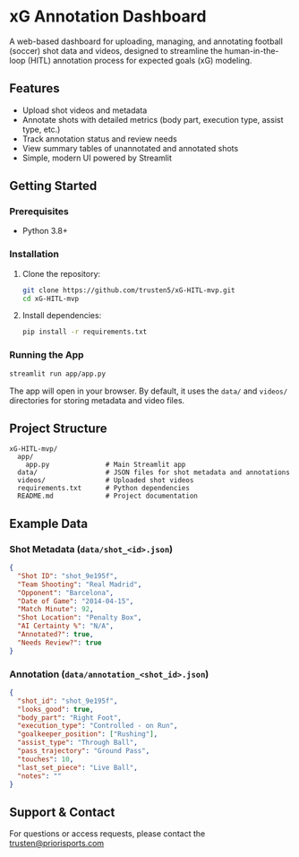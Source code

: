 # xG Annotation Dashboard

A web-based dashboard for uploading, managing, and annotating football (soccer) shot data and videos, designed to streamline the human-in-the-loop (HITL) annotation process for expected goals (xG) modeling.

## Features
- Upload shot videos and metadata
- Annotate shots with detailed metrics (body part, execution type, assist type, etc.)
- Track annotation status and review needs
- View summary tables of unannotated and annotated shots
- Simple, modern UI powered by Streamlit

## Getting Started

### Prerequisites
- Python 3.8+

### Installation
1. Clone the repository:
   ```bash
   git clone https://github.com/trusten5/xG-HITL-mvp.git
   cd xG-HITL-mvp
   ```
2. Install dependencies:
   ```bash
   pip install -r requirements.txt
   ```

### Running the App
```bash
streamlit run app/app.py
```

The app will open in your browser. By default, it uses the `data/` and `videos/` directories for storing metadata and video files.

## Project Structure
```
xG-HITL-mvp/
  app/
    app.py              # Main Streamlit app
  data/                 # JSON files for shot metadata and annotations
  videos/               # Uploaded shot videos
  requirements.txt      # Python dependencies
  README.md             # Project documentation
```

## Example Data

### Shot Metadata (`data/shot_<id>.json`)
```json
{
  "Shot ID": "shot_9e195f",
  "Team Shooting": "Real Madrid",
  "Opponent": "Barcelona",
  "Date of Game": "2014-04-15",
  "Match Minute": 92,
  "Shot Location": "Penalty Box",
  "AI Certainty %": "N/A",
  "Annotated?": true,
  "Needs Review?": true
}
```

### Annotation (`data/annotation_<shot_id>.json`)
```json
{
  "shot_id": "shot_9e195f",
  "looks_good": true,
  "body_part": "Right Foot",
  "execution_type": "Controlled - on Run",
  "goalkeeper_position": ["Rushing"],
  "assist_type": "Through Ball",
  "pass_trajectory": "Ground Pass",
  "touches": 10,
  "last_set_piece": "Live Ball",
  "notes": ""
}
```

## Support & Contact
For questions or access requests, please contact the trusten@priorisports.com 
